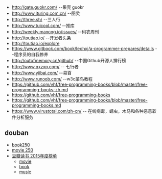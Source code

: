 * http://gate.guokr.com/ --果壳 guokr
* http://www.ituring.com.cn/ --图灵
* http://three.sh/ --三人行
* http://www.tuicool.com/ --推库
* http://weekly.manong.io/issues/ --码农周刊
* http://toutiao.io/  --开发者头条
* http://toutiao.io/explore
* https://www.gitbook.com/book/leohxj/a-programmer-prepares/details --程序员的自我修养
* http://outofmemory.cn/github/ --中国Github开源人排行榜
* http://www.qxzxp.com/         -- 七行者
* http://www.yiibai.com/		    --易百
* http://www.runoob.com/        --w3c菜鸟教程
* https://github.com/vhf/free-programming-books/blob/master/free-programming-books-zh.md
* https://github.com/vhf/free-programming-books
* https://github.com/vhf/free-programming-books/blob/master/free-programming-books.md
* https://www.virustotal.com/zh-cn/     -- 在线病毒，蠕虫，木马和各种恶意软件分析服务

## douban
* [book250](https://book.douban.com/top250?icn=index-book250-all)
* [movie 250](https://movie.douban.com/top250)
* [豆瓣读书 2015年度榜单](https://book.douban.com/annual2015/?source=navigation#40)
  * [movie](https://movie.douban.com/annual2015)
  * [book](https://book.douban.com/annual2015)
  * [music](https://music.douban.com/annual2015/)
